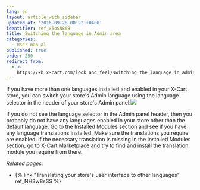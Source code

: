 ```yaml
---
lang: en
layout: article_with_sidebar
updated_at: '2016-09-28 00:22 +0400'
identifier: ref_x5oSN86B
title: Switching the language in Admin area
categories:
  - User manual
published: true
order: 250
redirect_from:
  - >-
    https://kb.x-cart.com/look_and_feel/switching_the_language_in_admin_area.html
---
```



If you have more than one languages installed and enabled in your X-Cart store, you can switch your store's Admin language using the language selector in the header of your store's Admin panel:![]({{site.baseurl}}/attachments/6389822/8716777.png)

If you do not see the language selector in the Admin panel header, then you probably do not have any languages enabled in your store other than the default language. Go to the Installed Modules section and see if you have any language translations installed. Make sure the translations you require are enabled. If the necessary translation is missing in the Installed Modules section, go to X-Cart Marketplace and try to find and install the translation module you require from there.

_Related pages:_

*   {% link "Translating your store's user interface to other languages" ref_NH3w8sSS %}
